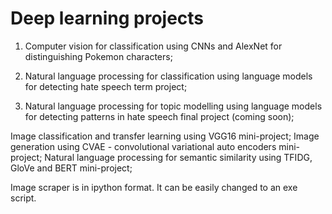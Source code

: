 # Deep learning projects

1) Computer vision for classification using CNNs and AlexNet for distinguishing Pokemon characters;

2) Natural language processing for classification using language models for detecting hate speech term project;

3) Natural language processing for topic modelling using language models for detecting patterns in hate speech final project (coming soon);

Image classification and transfer learning using VGG16 mini-project; 
Image generation using CVAE - convolutional variational auto encoders mini-project;
Natural language processing for semantic similarity using TFIDG, GloVe and BERT mini-project;


Image scraper is in ipython format. It can be easily changed to an exe script.
